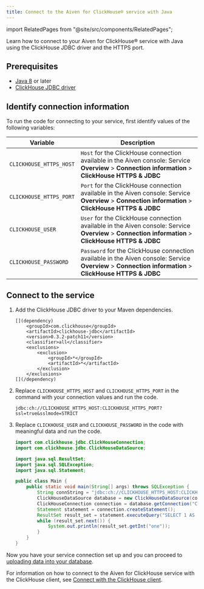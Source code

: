 ```yaml
---
title: Connect to the Aiven for ClickHouse® service with Java
---
```


import RelatedPages from "@site/src/components/RelatedPages";

Learn how to connect to your Aiven for ClickHouse® service with Java
using the ClickHouse JDBC driver and the HTTPS port.

## Prerequisites

-   [Java 8](https://www.java.com/en/download/) or later
-   [ClickHouse JDBC
    driver](https://github.com/ClickHouse/clickhouse-jdbc/tree/master/clickhouse-jdbc)

## Identify connection information

To run the code for connecting to your service, first identify values of
the following variables:

|        Variable         |                                                                       Description                                                                        |
|-------------------------|----------------------------------------------------------------------------------------------------------------------------------------------------------|
| `CLICKHOUSE_HTTPS_HOST` | `Host` for the ClickHouse connection available in the Aiven console: Service **Overview** > **Connection information** > **ClickHouse HTTPS & JDBC**     |
| `CLICKHOUSE_HTTPS_PORT` | `Port` for the ClickHouse connection available in the Aiven console: Service **Overview** > **Connection information** > **ClickHouse HTTPS & JDBC**     |
| `CLICKHOUSE_USER`       | `User` for the ClickHouse connection available in the Aiven console: Service **Overview** > **Connection information** > **ClickHouse HTTPS & JDBC**     |
| `CLICKHOUSE_PASSWORD`   | `Password` for the ClickHouse connection available in the Aiven console: Service **Overview** > **Connection information** > **ClickHouse HTTPS & JDBC** |

## Connect to the service

1.  Add the ClickHouse JDBC driver to your Maven dependencies.

    ```shell
    [](dependency)
        <groupId>com.clickhouse</groupId>
        <artifactId>clickhouse-jdbc</artifactId>
        <version>0.3.2-patch11</version>
        <classifier>all</classifier>
        <exclusions>
            <exclusion>
                <groupId>*</groupId>
                <artifactId>*</artifactId>
            </exclusion>
        </exclusions>
    [](/dependency)
    ```

2.  Replace `CLICKHOUSE_HTTPS_HOST` and `CLICKHOUSE_HTTPS_PORT` in the
    command with your connection values and run the code.

    ```shell
    jdbc:ch://CLICKHOUSE_HTTPS_HOST:CLICKHOUSE_HTTPS_PORT?ssl=true&sslmode=STRICT
    ```

3.  Replace `CLICKHOUSE_USER` and `CLICKHOUSE_PASSWORD` in the code with
    meaningful data and run the code.

    ```java
    import com.clickhouse.jdbc.ClickHouseConnection;
    import com.clickhouse.jdbc.ClickHouseDataSource;

    import java.sql.ResultSet;
    import java.sql.SQLException;
    import java.sql.Statement;

    public class Main {
        public static void main(String[] args) throws SQLException {
            String connString = "jdbc:ch://CLICKHOUSE_HTTPS_HOST:CLICKHOUSE_HTTPS_PORT?ssl=true&sslmode=STRICT";
            ClickHouseDataSource database = new ClickHouseDataSource(connString);
            ClickHouseConnection connection = database.getConnection("CLICKHOUSE_USER", "CLICKHOUSE_PASSWORD");
            Statement statement = connection.createStatement();
            ResultSet result_set = statement.executeQuery("SELECT 1 AS one");
            while (result_set.next()) {
                System.out.println(result_set.getInt("one"));
            }
        }
    }
    ```

Now you have your service connection set up and you can proceed to
[uploading data into your database](/docs/products/clickhouse/get-started#load-a-dataset).

<RelatedPages/>

For information on how to connect to the Aiven for ClickHouse service
with the ClickHouse client, see
[Connect with the ClickHouse client](/docs/products/clickhouse/howto/connect-with-clickhouse-cli).
